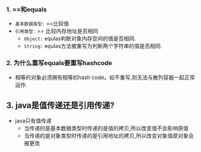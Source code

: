 
### 1. ==和equals
  - `基本数据类型:` ==比较值
  - `引用类型:` == 比较内存地址是否相同
    - `Object:` equlas判断对象内存空间的值是否相同.
    - `String:` equlas方法被重写为判断两个字符串的值是否相同. 

### 2. 为什么重写equals要重写hashcode
 - 相等的对象必须拥有相等的hash code。如不重写,则无法与散列容器一起正常运作.  

## 3. java是值传递还是引用传递?
 - java只有值传递
   - 当传递的是基本数据类型时传递的是值的拷贝,所以改变值不会影响原值
   - 当传递的是对象类型时传递的是引用地址的拷贝,所以改变对象值原对象会被更改

   